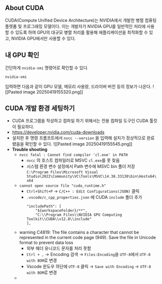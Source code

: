 ## About CUDA

CUDA(Compute Unified Device Architecture)는 NVIDIA에서 개발한 병렬 컴퓨팅 플랫폼 및 프로그래밍 모델이다. 이는 개발자가 NVIDIA GPU를 일반적인 처리에 사용할 수 있도록 하여 GPU의 대규모 병렬 처리를 활용해 애플리케이션을 최적화할 수 있고, NVIDIA GPU에서만 사용할 수 있다.

## 내 GPU 확인
간단하게 `nvidia-smi` 명령어로 확인할 수 있다.
```
nvidia-smi
```
입력하면 다음과 같이 GPU 모델, 메모리 사용량, 드라이버 버전 등의 정보가 나온다.
![[Pasted image 20250419155320.png]]
## CUDA 개발 환경 세팅하기
- CUDA 프로그램을 작성하고 컴파일 하기 위해서는 전용 컴파일 도구인 CUDA 툴킷이 필요하다.
- https://developer.nvidia.com/cuda-downloads
- 설치한 후 명령 프롬프트에서 `nvcc --version` 을 입력해 설치가 정상적으로 완료됐음을 확인할 수 있다.
	 ![[Pasted image 20250419155545.png]]
- **Trouble shooting**
	- `nvcc fatal : Cannot find compiler 'cl.exe' in PATH`
		- `nvcc` 의 호스트 컴파일러로 MSVC `cl.exe`를 못 찾음
		- 시스템 환경 변수 설정에서 Path 변수에 MSVC bin 폴더 저장
		`C:\Program Files\Microsoft Visual Studio\2022\Community\VC\Tools\MSVC\14.38.33130\bin\Hostx64\x64`
	- `cannot open source file "cuda_runtime.h"`
		- `Ctrl+Shift+P` $\rightarrow$ `C/C++ : Edit Configurations(JSON)` 클릭
		- `.vscode/c_cpp_properties.json` 에 CUDA `include` 폴더 추가
			```
			"includePath": [
				"${workspaceFolder}/**",
				"C:\\Program Files\\NVIDIA GPU Computing Toolkit\\CUDA\\v12.8\\include"
			],
			```
	- warning C4819: The file contains a character that cannot be represented in the current code page (949). Save the file in Unicode format to prevent data loss
		- 외부 헤더 유니코드 문자를 처리 못함
		- `Ctrl + ,` $\rightarrow$ Encoding 검색 $\rightarrow$ `Files:Encoding`을 `UTF-8`에서 `UTF-8 with BOM`로 변경
		- Vscode 윈도우 하단에 `UTF-8` 클릭 $\rightarrow$ `Save with Encoding` $\rightarrow$ `UTF-8 with BOM`로 변경
	- 